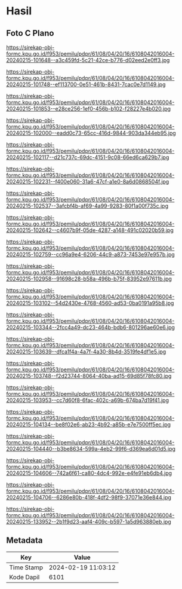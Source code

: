 # Hasil

## Foto C Plano

https://sirekap-obj-formc.kpu.go.id/f953/pemilu/pdpr/61/08/04/20/16/6108042016004-20240215-101648--a3c459fd-5c21-42ce-b776-d02eed2e0ff3.jpg

https://sirekap-obj-formc.kpu.go.id/f953/pemilu/pdpr/61/08/04/20/16/6108042016004-20240215-101748--ef113700-0e51-461b-8431-7cac0e7d1149.jpg

https://sirekap-obj-formc.kpu.go.id/f953/pemilu/pdpr/61/08/04/20/16/6108042016004-20240215-101853--e28ce256-1ef0-456b-b102-f28227e4b020.jpg

https://sirekap-obj-formc.kpu.go.id/f953/pemilu/pdpr/61/08/04/20/16/6108042016004-20240215-102000--eadd0c73-65cc-416d-9844-903da344eb95.jpg

https://sirekap-obj-formc.kpu.go.id/f953/pemilu/pdpr/61/08/04/20/16/6108042016004-20240215-102117--d21c737c-69dc-4151-9c08-66ed6ca629b7.jpg

https://sirekap-obj-formc.kpu.go.id/f953/pemilu/pdpr/61/08/04/20/16/6108042016004-20240215-102231--f400e060-31a6-47cf-a1e0-8a6d0868504f.jpg

https://sirekap-obj-formc.kpu.go.id/f953/pemilu/pdpr/61/08/04/20/16/6108042016004-20240215-102537--3afcbf4b-af69-4a99-9283-80f1a00f735c.jpg

https://sirekap-obj-formc.kpu.go.id/f953/pemilu/pdpr/61/08/04/20/16/6108042016004-20240215-102642--c4607b9f-05de-4287-a148-491c02020b59.jpg

https://sirekap-obj-formc.kpu.go.id/f953/pemilu/pdpr/61/08/04/20/16/6108042016004-20240215-102759--cc96a9e4-6206-44c9-a873-7453e97e957b.jpg

https://sirekap-obj-formc.kpu.go.id/f953/pemilu/pdpr/61/08/04/20/16/6108042016004-20240215-102958--91698c28-b58a-496b-b75f-83952e97611b.jpg

https://sirekap-obj-formc.kpu.go.id/f953/pemilu/pdpr/61/08/04/20/16/6108042016004-20240215-103102--54d2430e-4768-4560-ad53-0ba0191a95b8.jpg

https://sirekap-obj-formc.kpu.go.id/f953/pemilu/pdpr/61/08/04/20/16/6108042016004-20240215-103344--2fcc4a49-dc23-464b-bdb6-801296ae60e6.jpg

https://sirekap-obj-formc.kpu.go.id/f953/pemilu/pdpr/61/08/04/20/16/6108042016004-20240215-103639--dfca1f4a-4a7f-4a30-8b4d-3519fe4df1e5.jpg

https://sirekap-obj-formc.kpu.go.id/f953/pemilu/pdpr/61/08/04/20/16/6108042016004-20240215-103748--f2d23744-8064-40ba-ad15-69d85f78fc80.jpg

https://sirekap-obj-formc.kpu.go.id/f953/pemilu/pdpr/61/08/04/20/16/6108042016004-20240215-103953--cc7d60f8-6fac-402c-a69b-674ba7d19f41.jpg

https://sirekap-obj-formc.kpu.go.id/f953/pemilu/pdpr/61/08/04/20/16/6108042016004-20240215-104134--be8f02e6-ab23-4b92-a85b-e7e7500ff5ec.jpg

https://sirekap-obj-formc.kpu.go.id/f953/pemilu/pdpr/61/08/04/20/16/6108042016004-20240215-104440--b3be8634-599a-4eb2-99f6-d369ea6d01d5.jpg

https://sirekap-obj-formc.kpu.go.id/f953/pemilu/pdpr/61/08/04/20/16/6108042016004-20240215-104606--742a6f61-ca80-4dc4-992e-e4fe91eb6db4.jpg

https://sirekap-obj-formc.kpu.go.id/f953/pemilu/pdpr/61/08/04/20/16/6108042016004-20240215-104706--6286e80b-418f-4df2-98f9-37071e36e844.jpg

https://sirekap-obj-formc.kpu.go.id/f953/pemilu/pdpr/61/08/04/20/16/6108042016004-20240215-133952--2b1f9d23-aaf4-409c-b597-1a5d963880eb.jpg


## Metadata

| Key        | Value               |
| ---------- | ------------------- |
| Time Stamp | 2024-02-19 11:03:12 |
| Kode Dapil | 6101                |



